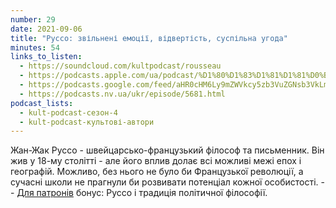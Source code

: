 ```yaml
---
number: 29
date: 2021-09-06
title: "Руссо: звільнені емоції, відвертість, суспільна угода"
minutes: 54
links_to_listen:
  - https://soundcloud.com/kultpodcast/rousseau
  - https://podcasts.apple.com/ua/podcast/%D1%80%D1%83%D1%81%D1%81%D0%BE-%D0%B7%D0%B2%D1%96%D0%BB%D1%8C%D0%BD%D0%B5%D0%BD%D1%96-%D0%B5%D0%BC%D0%BE%D1%86%D1%96%D1%97-%D0%B2%D1%96%D0%B4%D0%B2%D0%B5%D1%80%D1%82%D1%96%D1%81%D1%82%D1%8C-%D1%81%D1%83%D1%81%D0%BF%D1%96%D0%BB%D1%8C%D0%BD%D0%B0-%D1%83%D0%B3%D0%BE%D0%B4%D0%B0/id1581339249?i=1000534491775
  - https://podcasts.google.com/feed/aHR0cHM6Ly9mZWVkcy5zb3VuZGNsb3VkLmNvbS91c2Vycy9zb3VuZGNsb3VkOnVzZXJzOjg5MjM3MjAyNy9zb3VuZHMucnNz/episode/dGFnOnNvdW5kY2xvdWQsMjAxMDp0cmFja3MvMTExOTkwMjc2Nw
  - https://podcasts.nv.ua/ukr/episode/5681.html
podcast_lists:
  - kult-podcast-сезон-4
  - kult-podcast-культові-автори
---
```


Жан-Жак Руссо - швейцарсько-французький філософ та письменник. Він жив у 18-му
столітті - але його вплив долає всі можливі межі епох і географій. Можливо, без
нього не було би Французької революції, а сучасні школи не прагнули би
розвивати потенціал кожної особистості. -- [Для патронів][1] бонус: Руссо і
традиція політичної філософії.

[1]: https://patreon.com/kultpodcast
